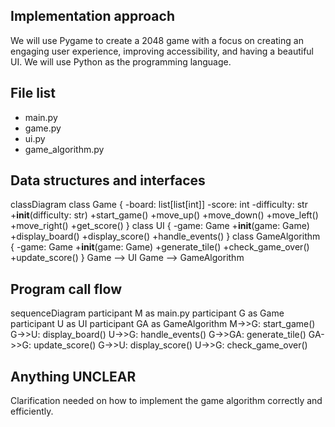 ## Implementation approach

We will use Pygame to create a 2048 game with a focus on creating an engaging user experience, improving accessibility, and having a beautiful UI. We will use Python as the programming language.

## File list

- main.py
- game.py
- ui.py
- game_algorithm.py

## Data structures and interfaces


classDiagram
    class Game {
        -board: list[list[int]]
        -score: int
        -difficulty: str
        +__init__(difficulty: str)
        +start_game()
        +move_up()
        +move_down()
        +move_left()
        +move_right()
        +get_score()
    }
    class UI {
        -game: Game
        +__init__(game: Game)
        +display_board()
        +display_score()
        +handle_events()
    }
    class GameAlgorithm {
        -game: Game
        +__init__(game: Game)
        +generate_tile()
        +check_game_over()
        +update_score()
    }
    Game --> UI
    Game --> GameAlgorithm


## Program call flow


sequenceDiagram
    participant M as main.py
    participant G as Game
    participant U as UI
    participant GA as GameAlgorithm
    M->>G: start_game()
    G->>U: display_board()
    U->>G: handle_events()
    G->>GA: generate_tile()
    GA->>G: update_score()
    G->>U: display_score()
    U->>G: check_game_over()


## Anything UNCLEAR

Clarification needed on how to implement the game algorithm correctly and efficiently.

